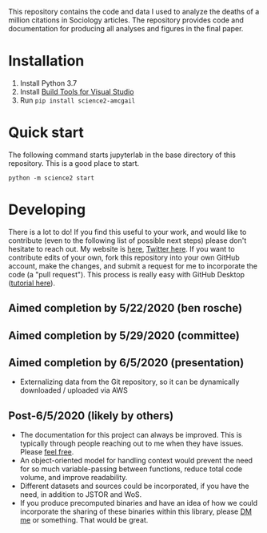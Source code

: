 This repository contains 
  the code and data I used to analyze the deaths of a million citations in Sociology articles.
The repository provides code and documentation for producing all analyses and figures in the final paper.

# Installation

1. Install Python 3.7
2. Install [Build Tools for Visual Studio](https://visualstudio.microsoft.com/visual-cpp-build-tools/)
3. Run `pip install science2-amcgail`

# Quick start

The following command starts jupyterlab in the base directory of this repository. This is a good place to start.

`python -m science2 start`

# Developing

There is a lot to do! If you find this useful to your work, and would like to contribute (even to the following list of possible next steps) please don't hesitate to reach out. My website is [here](www.alecmcgail.com), [Twitter here](https://twitter.com/SomeKindOfAlec). If you want to contribute edits of your own, fork this repository into your own GitHub account, make the changes, and submit a request for me to incorporate the code (a "pull request"). This process is really easy with GitHub Desktop ([tutorial here](https://www.youtube.com/watch?v=BYzriB5aTWU)).

## Aimed completion by 5/22/2020 (ben rosche)

## Aimed completion by 5/29/2020 (committee)

## Aimed completion by 6/5/2020 (presentation)

+ Externalizing data from the Git repository, so it can be dynamically downloaded / uploaded via AWS

## Post-6/5/2020 (likely by others)

+ The documentation for this project can always be improved. This is typically through people reaching out to me when they have issues. Please [feel free](https://twitter.com/SomeKindOfAlec).
+ An object-oriented model for handling context would prevent the need for so much variable-passing between functions, reduce total code volume, and improve readability.
+ Different datasets and sources could be incorporated, if you have the need, in addition to JSTOR and WoS.
+ If you produce precomputed binaries and have an idea of how we could incorporate the sharing of these binaries within this library, please [DM me](https://twitter.com/SomeKindOfAlec) or something. That would be great.